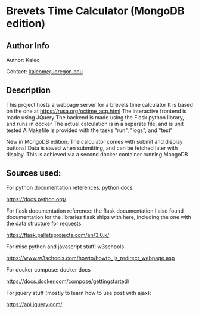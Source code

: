 # Brevets Time Calculator (MongoDB edition)
## Author Info
Author: Kaleo

Contact: kaleom@uoregon.edu

## Description
This project hosts a webpage server for a brevets time calculator
It is based on the one at https://rusa.org/octime_acp.html
The interactive frontend is made using JQuery
The backend is made using the Flask python library, and runs in docker
The actual calculation is in a separate file, and is unit tested
A Makefile is provided with the tasks "run", "logs", and "test"

New in MongoDB edition:
The calculator comes with submit and display buttons! 
Data is saved when submitting, and can be fetched later with display.
This is achieved via a second docker container running MongoDB


## Sources used:

For python documentation references: python docs

https://docs.python.org/

For flask documentation reference: the flask documentation
I also found documentation for the libraries flask ships with here,
including the one with the data structure for requests. 

https://flask.palletsprojects.com/en/3.0.x/

For misc python and javascript stuff: w3schools 

https://www.w3schools.com/howto/howto_js_redirect_webpage.asp

For docker compose: docker docs

https://docs.docker.com/compose/gettingstarted/

For jquery stuff (mostly to learn how to use post with ajax):

https://api.jquery.com/
